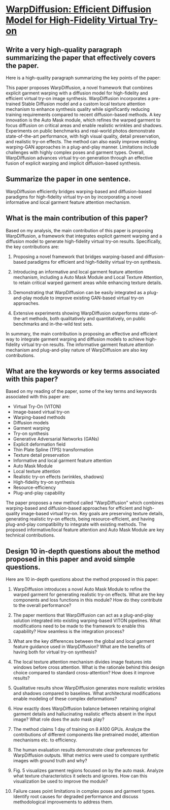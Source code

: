 # [WarpDiffusion: Efficient Diffusion Model for High-Fidelity Virtual   Try-on](https://arxiv.org/abs/2312.03667)

## Write a very high-quality paragraph summarizing the paper that effectively covers the paper.

 Here is a high-quality paragraph summarizing the key points of the paper:

This paper proposes WarpDiffusion, a novel framework that combines explicit garment warping with a diffusion model for high-fidelity and efficient virtual try-on image synthesis. WarpDiffusion incorporates a pre-trained Stable Diffusion model and a custom local texture attention mechanism to enhance synthesis quality while significantly reducing training requirements compared to recent diffusion-based methods. A key innovation is the Auto Mask module, which refines the warped garment to focus diffusion on critical areas and enable realistic wrinkles and shadows. Experiments on public benchmarks and real-world photos demonstrate state-of-the-art performance, with high visual quality, detail preservation, and realistic try-on effects. The method can also easily improve existing warping-GAN approaches in a plug-and-play manner. Limitations include challenges with highly complex poses and garment types. Overall, WarpDiffusion advances virtual try-on generation through an effective fusion of explicit warping and implicit diffusion-based synthesis.


## Summarize the paper in one sentence.

 WarpDiffusion efficiently bridges warping-based and diffusion-based paradigms for high-fidelity virtual try-on by incorporating a novel informative and local garment feature attention mechanism.


## What is the main contribution of this paper?

 Based on my analysis, the main contribution of this paper is proposing WarpDiffusion, a framework that integrates explicit garment warping and a diffusion model to generate high-fidelity virtual try-on results. Specifically, the key contributions are:

1) Proposing a novel framework that bridges warping-based and diffusion-based paradigms for efficient and high-fidelity virtual try-on synthesis. 

2) Introducing an informative and local garment feature attention mechanism, including a Auto Mask Module and Local Texture Attention, to retain critical warped garment areas while enhancing texture details.

3) Demonstrating that WarpDiffusion can be easily integrated as a plug-and-play module to improve existing GAN-based virtual try-on approaches. 

4) Extensive experiments showing WarpDiffusion outperforms state-of-the-art methods, both qualitatively and quantitatively, on public benchmarks and in-the-wild test sets.

In summary, the main contribution is proposing an effective and efficient way to integrate garment warping and diffusion models to achieve high-fidelity virtual try-on results. The informative garment feature attention mechanism and plug-and-play nature of WarpDiffusion are also key contributions.


## What are the keywords or key terms associated with this paper?

 Based on my reading of the paper, some of the key terms and keywords associated with this paper are:

- Virtual Try-On (VITON)
- Image-based virtual try-on 
- Warping-based methods
- Diffusion models
- Garment warping
- Try-on synthesis 
- Generative Adversarial Networks (GANs)
- Explicit deformation field
- Thin Plate Spline (TPS) transformation
- Texture detail preservation
- Informative and local garment feature attention
- Auto Mask Module
- Local texture attention
- Realistic try-on effects (wrinkles, shadows)
- High-fidelity try-on synthesis
- Resource-efficiency
- Plug-and-play capability

The paper proposes a new method called "WarpDiffusion" which combines warping-based and diffusion-based approaches for efficient and high-quality image-based virtual try-on. Key goals are preserving texture details, generating realistic try-on effects, being resource-efficient, and having plug-and-play compatibility to integrate with existing methods. The proposed informative/local feature attention and Auto Mask Module are key technical contributions.


## Design 10 in-depth questions about the method proposed in this paper and avoid simple questions.

 Here are 10 in-depth questions about the method proposed in this paper:

1. WarpDiffusion introduces a novel Auto Mask Module to refine the warped garment for generating realistic try-on effects. What are the key components and loss functions in this module? How do they contribute to the overall performance?

2. The paper mentions that WarpDiffusion can act as a plug-and-play solution integrated into existing warping-based VITON pipelines. What modifications need to be made to the framework to enable this capability? How seamless is the integration process?  

3. What are the key differences between the global and local garment feature guidance used in WarpDiffusion? What are the benefits of having both for virtual try-on synthesis?

4. The local texture attention mechanism divides image features into windows before cross attention. What is the rationale behind this design choice compared to standard cross-attention? How does it improve results?

5. Qualitative results show WarpDiffusion generates more realistic wrinkles and shadows compared to baselines. What architectural modifications enable modeling of these complex deformations?  

6. How exactly does WarpDiffusion balance between retaining original garment details and hallucinating realistic effects absent in the input image? What role does the auto mask play?

7. The method claims 1 day of training on 8 A100 GPUs. Analyze the contributions of different components like pretrained model, attention mechanisms etc. to efficiency.

8. The human evaluation results demonstrate clear preferences for WarpDiffusion outputs. What metrics were used to compare synthetic images with ground truth and why?  

9. Fig. 5 visualizes garment regions focused on by the auto mask. Analyze what texture characteristics it selects and ignores. How can this visualization be used to improve the module?

10. Failure cases point limitations in complex poses and garment types. Identify root causes for degraded performance and discuss methodological improvements to address them.
